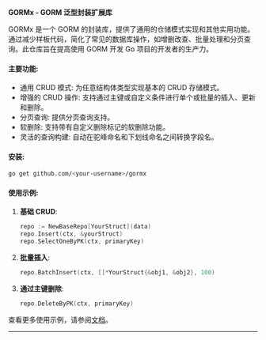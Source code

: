 **GORMx - GORM 泛型封装扩展库**

GORMx 是一个 GORM 的封装库，提供了通用的仓储模式实现和其他实用功能。通过减少样板代码，简化了常见的数据库操作，如增删改查、批量处理和分页查询。此仓库旨在提高使用
GORM 开发 Go 项目的开发者的生产力。

#### 主要功能:

- 通用 CRUD 模式: 为任意结构体类型实现基本的 CRUD 存储模式。
- 增强的 CRUD 操作: 支持通过主键或自定义条件进行单个或批量的插入、更新和删除。
- 分页查询: 提供分页查询支持。
- 软删除: 支持带有自定义删除标记的软删除功能。
- 灵活的查询构建: 自动在驼峰命名和下划线命名之间转换字段名。

#### 安装:

```bash
go get github.com/<your-username>/gormx
```

#### 使用示例:

1. **基础 CRUD**:
   ```go
   repo := NewBaseRepo[YourStruct](data)
   repo.Insert(ctx, &yourStruct)
   repo.SelectOneByPK(ctx, primaryKey)
   ```

2. **批量插入**:
   ```go
   repo.BatchInsert(ctx, []*YourStruct{&obj1, &obj2}, 100)
   ```

3. **通过主键删除**:
   ```go
   repo.DeleteByPK(ctx, primaryKey)
   ```

查看更多使用示例，请参阅[文档](docs/README.md)。

---